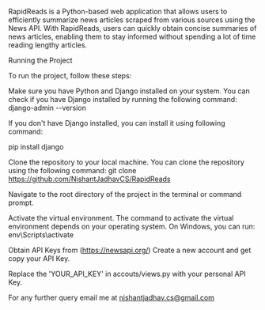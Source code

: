 RapidReads is a Python-based web application that allows users to efficiently summarize news articles scraped from various sources using the News API. With RapidReads, users can quickly obtain concise summaries of news articles, enabling them to stay informed without spending a lot of time reading lengthy articles.

Running the Project

To run the project, follow these steps:

Make sure you have Python and Django installed on your system. You can check if you have Django installed by running the following command:
django-admin --version

If you don't have Django installed, you can install it using following command:

pip install django

Clone the repository to your local machine. You can clone the repository using the following command:
git clone https://github.com/NishantJadhavCS/RapidReads

Navigate to the root directory of the project in the terminal or command prompt.

Activate the virtual environment. The command to activate the virtual environment depends on your operating system. On Windows, you can run: env\Scripts\activate

Obtain API Keys from (https://newsapi.org/) 
Create a new account and get copy your API Key.

Replace the 'YOUR_API_KEY' in accouts/views.py with your personal API Key.

For any further query email me at nishantjadhav.cs@gmail.com
